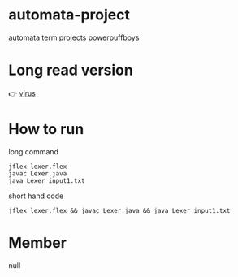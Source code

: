 # automata-project
automata term projects powerpuffboys

# Long read version
:point_right: [virus](https://tasty-feet-485.notion.site/jflex-project-automata-prof-sarun-87a54f6d8d8f4f208fbc7756fbb4378e)

# How to run
long command
```
jflex lexer.flex
javac Lexer.java
java Lexer input1.txt
```
short hand code
```
jflex lexer.flex && javac Lexer.java && java Lexer input1.txt
```


# Member
null
